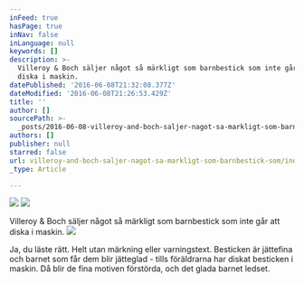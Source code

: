 ```yaml
---
inFeed: true
hasPage: true
inNav: false
inLanguage: null
keywords: []
description: >-
  Villeroy & Boch säljer något så märkligt som barnbestick som inte går att
  diska i maskin. 
datePublished: '2016-06-08T21:32:08.377Z'
dateModified: '2016-06-08T21:26:53.429Z'
title: ''
author: []
sourcePath: >-
  _posts/2016-06-08-villeroy-and-boch-saljer-nagot-sa-markligt-som-barnbestick-som.md
authors: []
publisher: null
starred: false
url: villeroy-and-boch-saljer-nagot-sa-markligt-som-barnbestick-som/index.html
_type: Article

---
```

![](https://the-grid-user-content.s3-us-west-2.amazonaws.com/df0644c4-e44a-4494-8dbb-736f731bce00.jpg)
![](https://the-grid-user-content.s3-us-west-2.amazonaws.com/49f4a955-2c23-4b4a-b4df-b2fbe5efe914.jpg)

Villeroy & Boch säljer något så märkligt som barnbestick som inte går att diska i maskin. ![](https://the-grid-user-content.s3-us-west-2.amazonaws.com/ff3b5f84-9bdf-4959-89fb-c4b20a59393a.jpg)

Ja, du läste rätt. Helt utan märkning eller varningstext. Besticken är jättefina och barnet som får dem blir jätteglad - tills föräldrarna har diskat besticken i maskin. Då blir de fina motiven förstörda, och det glada barnet ledset.